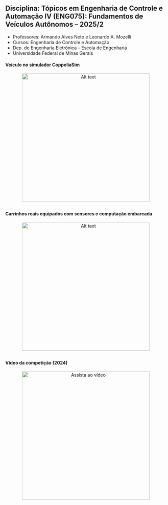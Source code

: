 ## Disciplina: Tópicos em Engenharia de Controle e Automação IV (ENG075): Fundamentos de Veículos Autônomos – 2025/2

- Professores: Armando Alves Neto e Leonardo A. Mozelli
- Cursos: Engenharia de Controle e Automação
- Dep. de Engenharia Eletrônica – Escola de Engenharia
- Universidade Federal de Minas Gerais

#### Veículo no simulador CoppeliaSim

<p align="center">
  <img src="https://github.com/GTI-UFMG/fundamentos_veiculos_autonomos/assets/64908110/b34f42c4-b19c-490e-b646-385c06bc5b52" alt="Alt text" width="400">
</p>

##
#### Carrinhos reais equipados com sensores e computação embarcada

<p align="center">
  <img src="https://github.com/user-attachments/assets/2fdc4b8e-37ac-465b-9536-894d82e20e8a" alt="Alt text" width="400">
</p>

##
#### Vídeo da competição (2024)

<p align="center">
  <a href="https://www.youtube.com/watch?v=fqmvOLTYaOk">
    <img src="https://img.youtube.com/vi/fqmvOLTYaOk/maxresdefault.jpg" width="400" alt="Assista ao vídeo">
  </a>
</p>
